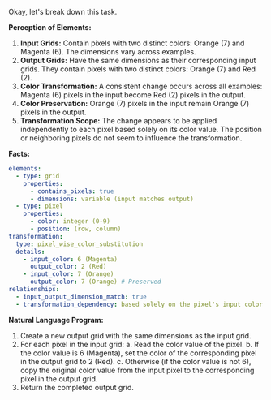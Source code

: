 Okay, let's break down this task.

**Perception of Elements:**

1.  **Input Grids:** Contain pixels with two distinct colors: Orange (7) and Magenta (6). The dimensions vary across examples.
2.  **Output Grids:** Have the same dimensions as their corresponding input grids. They contain pixels with two distinct colors: Orange (7) and Red (2).
3.  **Color Transformation:** A consistent change occurs across all examples: Magenta (6) pixels in the input become Red (2) pixels in the output.
4.  **Color Preservation:** Orange (7) pixels in the input remain Orange (7) pixels in the output.
5.  **Transformation Scope:** The change appears to be applied independently to each pixel based solely on its color value. The position or neighboring pixels do not seem to influence the transformation.

**Facts:**


```yaml
elements:
  - type: grid
    properties:
      - contains_pixels: true
      - dimensions: variable (input matches output)
  - type: pixel
    properties:
      - color: integer (0-9)
      - position: (row, column)
transformation:
  type: pixel_wise_color_substitution
  details:
    - input_color: 6 (Magenta)
      output_color: 2 (Red)
    - input_color: 7 (Orange)
      output_color: 7 (Orange) # Preserved
relationships:
  - input_output_dimension_match: true
  - transformation_dependency: based solely on the pixel's input color
```


**Natural Language Program:**

1.  Create a new output grid with the same dimensions as the input grid.
2.  For each pixel in the input grid:
    a.  Read the color value of the pixel.
    b.  If the color value is 6 (Magenta), set the color of the corresponding pixel in the output grid to 2 (Red).
    c.  Otherwise (if the color value is not 6), copy the original color value from the input pixel to the corresponding pixel in the output grid.
3.  Return the completed output grid.